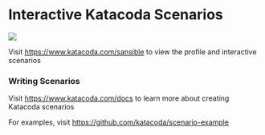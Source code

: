 # Interactive Katacoda Scenarios

[![](http://shields.katacoda.com/katacoda/sansible/count.svg)](https://www.katacoda.com/sansible "Get your profile on Katacoda.com")

Visit https://www.katacoda.com/sansible to view the profile and interactive scenarios

### Writing Scenarios
Visit https://www.katacoda.com/docs to learn more about creating Katacoda scenarios

For examples, visit https://github.com/katacoda/scenario-example

